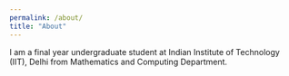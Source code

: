 ```yaml
---
permalink: /about/
title: "About"
---
```


I am a final year undergraduate student at Indian Institute of Technology (IIT), Delhi from Mathematics and Computing Department. 
